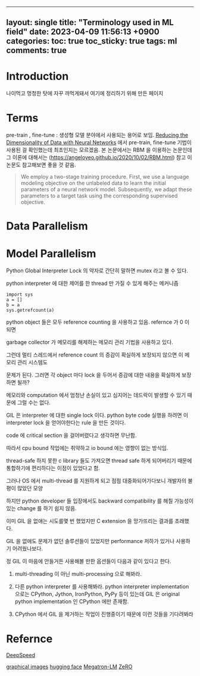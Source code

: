 ______________________________________________________________________

## layout: single title:  "Terminology used in ML field" date:   2023-04-09 11:56:13 +0900 categories: toc: true toc_sticky: true tags: ml comments: true

# Introduction

나이먹고 멍청한 탓에 자꾸 까먹게돼서 여기에 정리하기 위해 만든 페이지

# Terms

pre-train , fine-tune : 생성형 모델 분야에서 사용되는 용어로 보임.
[Reducing the Dimensionality of Data with Neural Networks](https://www.scinapse.io/papers/2100495367) 에서 pre-train, fine-tune 기법이 사용된 걸 확인했는데 최초인지는 모르겠음. 본 논문에서는 RBM 을 이용하는 논문인데 그 이론에 대해서는 (https://angeloyeo.github.io/2020/10/02/RBM.html) 참고
[](https://www.cs.ubc.ca/~amuham01/LING530/papers/radford2018improving.pdf) 이 논문도 참고해보면 좋을 것 같음.

> We employ a two-stage training procedure. First, we use a language modeling objective on
> the unlabeled data to learn the initial parameters of a neural network model. Subsequently, we adapt
> these parameters to a target task using the corresponding supervised objective.

# Data Parallelism

# Model Parallelism

Python Global Interpreter Lock 의 약자로 간단히 말하면 mutex 라고 볼 수 있다.

python interpreter 에 대한 제어를 한 thread 만 가질 수 있게 해주는 메커니즘

```
import sys
a = []
b = a
sys.getrefcount(a)
```

python object 들은 모두 reference counting 을 사용하고 있음. refernce 가 0 이 되면

garbage collector 가 메모리를 해제하는 메모리 관리 기법을 사용하고 있다.

그런데 멀티 스레드에서 reference count 의 증감이 확실하게 보장되지 않으면 이 메모리 관리 시스템도

문제가 된다. 그러면 각 object 마다 lock 을 두어서 증감에 대한 내용을 확실하게 보장하면 될까?

메모리와 computation 에서 엄청난 손실이 있고 심지어는 데드락이 발생할 수 있기 때문에 그럴 수는 없다.

GIL 은 interpreter 에 대한 single lock 이다. python byte code 실행을 하려면 이 interpreter lock 을 얻어야한다는 rule 을 만든 것이다.

code 에 critical section 을 걸어버렸다고 생각하면 무난함.

따라서 cpu bound 작업에는 취약하고 io bound 에는 영향이 없는 방식임.

thread-safe 하지 못한 c library 들도 가져오면 thread safe 하게 되어버리기 때문에 통합하기에 편리하다는 이점이 있었다고 함.

그러나 OS 에서 multi-thread 를 지원하게 되고 점점 대중화되어가다보니 개발자의 불평이 많았던 모양

하지만 python developer 들 입장에서도 backward compatibility 를 해칠 가능성이 있는 change 를 하기 쉽지 않음.

이미 GIL 을 없애는 시도를몇 번 했었지만 C extension 을 망가뜨리는 결과를 초래했다.

GIL 을 없애도 문제가 없던 솔루션들이 있었지만 performance 저하가 있거나 사용하기 어려웠나보다.

정 GIL 이 마음에 안들거든 사용해볼 만한 옵션들이 다음과 같이 있다고 한다.

1. multi-threading 이 아닌 multi-processing  으로 해봐라.

1. 다른 python interpreter 를 사용해봐라. python interpreter implementation 으로는 CPython, Jython, IronPython, PyPy 등이 있는데 GIL 은 original python implementation 인 CPython 에만 존재함.

1. CPython 에서 GIL 을 제거하는 작업이 진행중이기 때문에 이런 것들을 기다려봐라

# Refernce

[DeepSpeed](https://github.com/microsoft/DeepSpeed)

[graphical images](https://colossalai.org/docs/concepts/paradigms_of_parallelism/)
[hugging face](https://huggingface.co/transformers/v4.9.0/parallelism.html)
[Megatron-LM](https://arxiv.org/pdf/1909.08053.pdf)
[ZeRO](https://arxiv.org/pdf/1910.02054.pdf)
